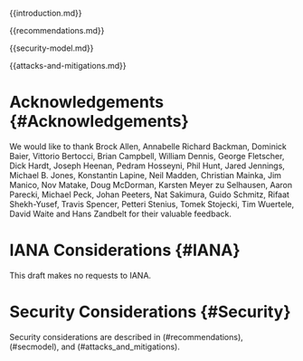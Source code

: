 
{{introduction.md}}

{{recommendations.md}}

{{security-model.md}}

{{attacks-and-mitigations.md}}

# Acknowledgements {#Acknowledgements}
      
We would like to thank 
Brock Allen,
Annabelle Richard Backman,
Dominick Baier,
Vittorio Bertocci,
Brian Campbell,
William Dennis,
George Fletscher,
Dick Hardt,
Joseph Heenan,
Pedram Hosseyni,
Phil Hunt,
Jared Jennings,
Michael B. Jones,
Konstantin Lapine,
Neil Madden,
Christian Mainka,
Jim Manico,
Nov Matake,
Doug McDorman,
Karsten Meyer zu Selhausen,
Aaron Parecki,
Michael Peck,
Johan Peeters,
Nat Sakimura,
Guido Schmitz,
Rifaat Shekh-Yusef,
Travis Spencer,
Petteri Stenius,
Tomek Stojecki,
Tim Wuertele,
David Waite and
Hans Zandbelt
 for their valuable feedback.
    

# IANA Considerations {#IANA}
      
This draft makes no requests to IANA.
    

# Security Considerations {#Security}
      
Security considerations are described in (#recommendations), (#secmodel), and (#attacks_and_mitigations).
    
